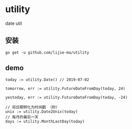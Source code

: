 # utility
date util

## 安装
```
go get -u github.com/lijie-ma/utility
```

## demo

```golang
today := utility.Date() // 2019-07-02

tomorrow, err := utility.FutureDateFromDay(today, 24)

yestoday, err := utility.FutureDateFromDay(today, -24)

// 将日期转化为时间戳 （秒）
unix := utility.Date2Unix(today)
// 每月的最后一天
days := utility.MonthLastDay(today)

```
